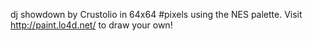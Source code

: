 dj showdown by Crustolio in 64x64 #pixels using the NES palette. Visit http://paint.lo4d.net/ to draw your own! 